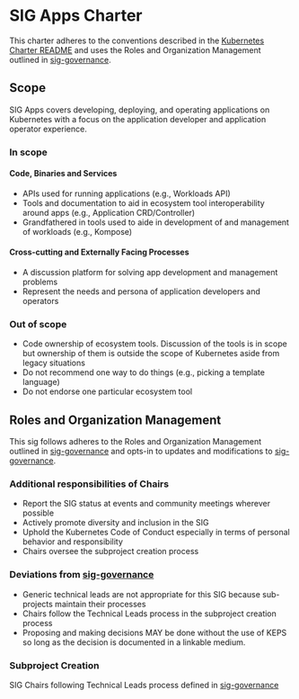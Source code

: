 # SIG Apps Charter

This charter adheres to the conventions described in the [Kubernetes Charter README] and uses
the Roles and Organization Management outlined in [sig-governance].

## Scope

SIG Apps covers developing, deploying, and operating applications on Kubernetes with a focus on the application developer and application operator experience.

### In scope

#### Code, Binaries and Services

- APIs used for running applications (e.g., Workloads API)
- Tools and documentation to aid in ecosystem tool interoperability around apps (e.g., Application CRD/Controller)
- Grandfathered in tools used to aide in development of and management of workloads (e.g., Kompose)

#### Cross-cutting and Externally Facing Processes

- A discussion platform for solving app development and management problems
- Represent the needs and persona of application developers and operators

### Out of scope

- Code ownership of ecosystem tools. Discussion of the tools is in scope but ownership of them is outside the scope of Kubernetes aside from legacy situations
- Do not recommend one way to do things (e.g., picking a template language)
- Do not endorse one particular ecosystem tool

## Roles and Organization Management

This sig follows adheres to the Roles and Organization Management outlined in [sig-governance]
and opts-in to updates and modifications to [sig-governance].

### Additional responsibilities of Chairs

- Report the SIG status at events and community meetings wherever possible
- Actively promote diversity and inclusion in the SIG
- Uphold the Kubernetes Code of Conduct especially in terms of personal behavior and responsibility
- Chairs oversee the subproject creation process

### Deviations from [sig-governance]

- Generic technical leads are not appropriate for this SIG because sub-projects maintain their processes
- Chairs follow the Technical Leads process in the subproject creation process
- Proposing and making decisions MAY be done without the use of KEPS so long as the decision is documented in a linkable medium.

### Subproject Creation

SIG Chairs following Technical Leads process defined in [sig-governance]

[sig-governance]: https://github.com/kubernetes/community/blob/master/committee-steering/governance/sig-governance.md
[sig-subprojects]: https://github.com/kubernetes/community/blob/master/sig-YOURSIG/README.md#subprojects
[Kubernetes Charter README]: https://github.com/kubernetes/community/blob/master/committee-steering/governance/README.md
